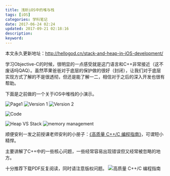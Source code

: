 ```yaml
---
title: 浅析iOS中的堆与栈
tags: [iOS]
categories: 学科笔记
date: 2017-06-24 02:24
updated: 2017-09-21 02:18:16
description:
keyword:
---
```




本文永久更新地址：http://hellogod.cn/stack-and-heap-in-iOS-development/


学习Objective-C的时候，很明显的一点感受就是这门语言和C++非常接近（这不废话吗QAQ）。虽然苹果爸爸对于底层的保护做的很好（封闭），让我们对于底层实现方式了解的不是很透彻，但还是能了解一二，相信对于之后的深入开发也很有帮助。

下面是之前做的一个关于iOS中堆栈的小演示。

![Page1](https://ws1.sinaimg.cn/large/006tKfTcly1fs3uxt2687j30yg0nrn2n.jpg)
![Version 1](https://ws1.sinaimg.cn/large/006tKfTcly1fs3uxu0je3j30yg0nr78y.jpg)
![Version 2](https://ws2.sinaimg.cn/large/006tKfTcly1fs3uxuh7xgj30yg0nrgqh.jpg)

![Code](https://ws3.sinaimg.cn/large/006tKfTcly1fs3uxvekj9j30yg0nrn21.jpg)


![Heap VS Stack](https://ws1.sinaimg.cn/large/006tKfTcly1fs3uxwd35tj30yg0nr0y7.jpg)
![memory management](https://ws3.sinaimg.cn/large/006tKfTcly1fs3uxxas55j30yg0nrgtm.jpg)



顺便安利一发之前授课老师安利的小册子：[《高质量 C++/C 编程指南》](https://github.com/NapleC/Coding-Developer-Book/blob/master/C语言/林锐·高质量C%20%20编程指南.pdf)，可谓短小精悍。

主要讲解了C++中的一些核心问题，一些经常容易出现错误但又经常被忽略的地方。

十分推荐下载PDF反复阅读，同时请注意版权问题。
![高质量 C++/C 编程指南](https://ws3.sinaimg.cn/large/006tKfTcly1fs3uxy8qu5j30yg0syn0a.jpg)
<!-- more -->

